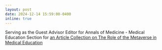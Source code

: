 ```yaml
---
layout: post
date: 2024-12-14 15:59:00-0400
inline: true
---
```


Serving as the Guest Advisor Editor for Annals of Medicine - Medical Education Section for [an Article Collection on
The Role of the Metaverse in Medical Education](https://www.tandfonline.com/journals/iann20/collections/role-of-metaverse-in-med-education)

